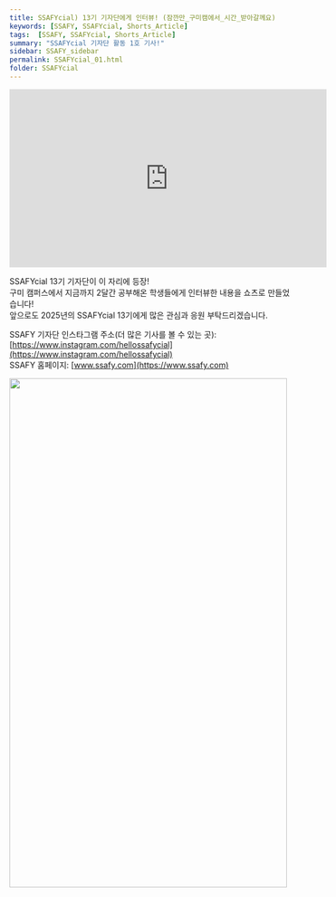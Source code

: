 ```yaml
---
title: SSAFYcial) 13기 기자단에게 인터뷰! (잠깐만_구미캠에서_시간_받아갈께요)
keywords: [SSAFY, SSAFYcial, Shorts_Article]
tags:  [SSAFY, SSAFYcial, Shorts_Article]
summary: "SSAFYcial 기자단 활동 1호 기사!"
sidebar: SSAFY_sidebar
permalink: SSAFYcial_01.html
folder: SSAFYcial
---
```


<iframe width="560" height="315" src="https://www.youtube.com/embed/--7V6PN1UmU?si=MnWGb3cwGg_nLpz9" title="YouTube video player" frameborder="0" allow="accelerometer; autoplay; clipboard-write; encrypted-media; gyroscope; picture-in-picture; web-share" referrerpolicy="strict-origin-when-cross-origin" allowfullscreen></iframe>

SSAFYcial 13기 기자단이 이 자리에 등장!  
구미 캠퍼스에서 지금까지 2달간 공부해온 학생들에게 인터뷰한 내용을 쇼츠로 만들었습니다!  
앞으로도 2025년의 SSAFYcial 13기에게 많은 관심과 응원 부탁드리겠습니다.  

SSAFY 기자단 인스타그램 주소(더 많은 기사를 볼 수 있는 곳): [https://www.instagram.com/hellossafycial](https://www.instagram.com/hellossafycial)  
SSAFY 홈페이지: [www.ssafy.com](https://www.ssafy.com)  

<img src="https://1drv.ms/i/c/0475b30c6541160c/UQQMFkFlDLN1IIAEcwAAAAAAAAcoy5d_P3wAyAk?width=490&height=900" width="490" height="900" />
